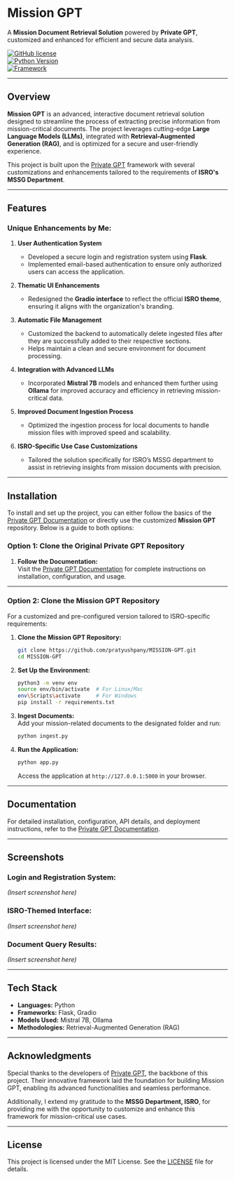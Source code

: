 # Mission GPT  
A **Mission Document Retrieval Solution** powered by **Private GPT**, customized and enhanced for efficient and secure data analysis.

[![GitHub license](https://img.shields.io/badge/license-MIT-blue.svg)](https://github.com/zylon-ai/private-gpt/blob/main/LICENSE)  
[![Python Version](https://img.shields.io/badge/python-3.9%2B-blue)](https://www.python.org/)  
[![Framework](https://img.shields.io/badge/framework-Private%20GPT-brightgreen)](https://github.com/zylon-ai/private-gpt)

---

## Overview  
**Mission GPT** is an advanced, interactive document retrieval solution designed to streamline the process of extracting precise information from mission-critical documents. The project leverages cutting-edge **Large Language Models (LLMs)**, integrated with **Retrieval-Augmented Generation (RAG)**, and is optimized for a secure and user-friendly experience.

This project is built upon the [Private GPT](https://github.com/zylon-ai/private-gpt) framework with several customizations and enhancements tailored to the requirements of **ISRO's MSSG Department**.

---

## Features  

### Unique Enhancements by Me:
1. **User Authentication System**  
   - Developed a secure login and registration system using **Flask**.  
   - Implemented email-based authentication to ensure only authorized users can access the application.  

2. **Thematic UI Enhancements**  
   - Redesigned the **Gradio interface** to reflect the official **ISRO theme**, ensuring it aligns with the organization's branding.  

3. **Automatic File Management**  
   - Customized the backend to automatically delete ingested files after they are successfully added to their respective sections.  
   - Helps maintain a clean and secure environment for document processing.  

4. **Integration with Advanced LLMs**  
   - Incorporated **Mistral 7B** models and enhanced them further using **Ollama** for improved accuracy and efficiency in retrieving mission-critical data.  

5. **Improved Document Ingestion Process**  
   - Optimized the ingestion process for local documents to handle mission files with improved speed and scalability.  

6. **ISRO-Specific Use Case Customizations**  
   - Tailored the solution specifically for ISRO’s MSSG department to assist in retrieving insights from mission documents with precision.

---

## Installation  

To install and set up the project, you can either follow the basics of the [Private GPT Documentation](https://docs.privategpt.dev/) or directly use the customized **Mission GPT** repository. Below is a guide to both options:  

### Option 1: Clone the Original Private GPT Repository  
1. **Follow the Documentation:**  
   Visit the [Private GPT Documentation](https://docs.privategpt.dev/) for complete instructions on installation, configuration, and usage.  

---

### Option 2: Clone the Mission GPT Repository  
For a customized and pre-configured version tailored to ISRO-specific requirements:  

1. **Clone the Mission GPT Repository:**  
   ```bash  
   git clone https://github.com/pratyushpany/MISSION-GPT.git  
   cd MISSION-GPT  
   ```  

2. **Set Up the Environment:**  
   ```bash  
   python3 -m venv env  
   source env/bin/activate  # For Linux/Mac  
   env\Scripts\activate     # For Windows  
   pip install -r requirements.txt  
   ```  

3. **Ingest Documents:**  
   Add your mission-related documents to the designated folder and run:  
   ```bash  
   python ingest.py  
   ```  

4. **Run the Application:**  
   ```bash  
   python app.py  
   ```  
   Access the application at `http://127.0.0.1:5000` in your browser.

---

## Documentation  
For detailed installation, configuration, API details, and deployment instructions, refer to the [Private GPT Documentation](https://docs.privategpt.dev/).  

---

## Screenshots  
### Login and Registration System:  
*(Insert screenshot here)*  

### ISRO-Themed Interface:  
*(Insert screenshot here)*  

### Document Query Results:  
*(Insert screenshot here)*  

---

## Tech Stack  

- **Languages:** Python  
- **Frameworks:** Flask, Gradio  
- **Models Used:** Mistral 7B, Ollama  
- **Methodologies:** Retrieval-Augmented Generation (RAG)  

---

## Acknowledgments  

Special thanks to the developers of [Private GPT](https://github.com/zylon-ai/private-gpt), the backbone of this project. Their innovative framework laid the foundation for building Mission GPT, enabling its advanced functionalities and seamless performance.  

Additionally, I extend my gratitude to the **MSSG Department, ISRO**, for providing me with the opportunity to customize and enhance this framework for mission-critical use cases.  

---

## License  

This project is licensed under the MIT License. See the [LICENSE](https://github.com/zylon-ai/private-gpt/blob/main/LICENSE) file for details.
